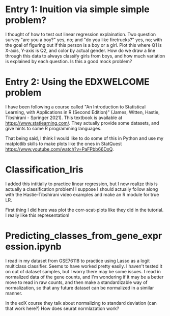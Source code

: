 # Entry 1: Inuition via simple simple problem?
I thought of how to test out linear regression explaination. Two question survey
"are you a boy?" yes, no; and "do you like firetrucks?" yes, no; with the goal of figuring 
out if this person is a boy or a girl. Plot this where Q1 is X-axis, Y-axis is Q2, and color
by actual gender. How do we draw a line through this data to always classify girls from boys,
and how much variation is explained by each question. Is this a good mock problem?

# Entry 2: Using the EDXWELCOME problem
I have been following a course called "An Introduction to Statistical Learning, with Applications in R (Second Edition)" (James, Witten, Hastie, Tibshirani - Springer 2021). This textbook is available at https://www.statlearning.com/. They actually provide some datasets, and give hints to some R programming languages.

That being said, I think I would like to do some of this in Python and use my matplotlib skills to make plots like the ones in StatQuest https://www.youtube.com/watch?v=PaFPbb66DxQ.

# Classification_Iris
I added this intitially to practice linear regression, but I now realize this is actually a classification problem! I suppose I should actually follow along with the Hastie-Tibshirani video examples and make an R module for true LR.

First thing I did here was plot the corr-scat-plots like they did in the tutorial. I really like this representation!

# Predicting_classes_from_gene_expression.ipynb
I read in my dataset from GSE76118 to practice using Lasso as a logit multiclass classifier. Seems to have worked pretty
easily. I haven't tested it on out of dataset samples, but I worry there may be some issues. I read in normalized data of the gene counts, and I'm wondering if it may be a better move to read in raw counts, and then make a standardizable way of normalization, so that any future dataset can be normalized in a similar manner.

In the edX course they talk about normalizing to standard deviation (can that work here?) How does seurat normlazation work?